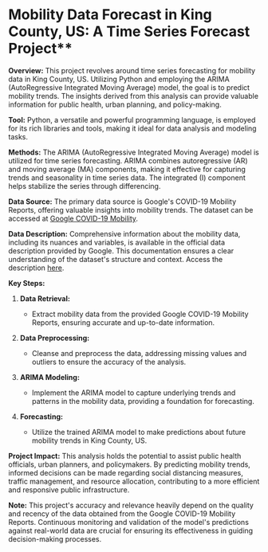 # Mobility Data Forecast in King County, US: A Time Series Forecast Project**

**Overview:**
This project revolves around time series forecasting for mobility data in King County, US. Utilizing Python and employing the ARIMA (AutoRegressive Integrated Moving Average) model, the goal is to predict mobility trends. The insights derived from this analysis can provide valuable information for public health, urban planning, and policy-making.

**Tool:**
Python, a versatile and powerful programming language, is employed for its rich libraries and tools, making it ideal for data analysis and modeling tasks.

**Methods:**
The ARIMA (AutoRegressive Integrated Moving Average) model is utilized for time series forecasting. ARIMA combines autoregressive (AR) and moving average (MA) components, making it effective for capturing trends and seasonality in time series data. The integrated (I) component helps stabilize the series through differencing.

**Data Source:**
The primary data source is Google's COVID-19 Mobility Reports, offering valuable insights into mobility trends. The dataset can be accessed at [Google COVID-19 Mobility](https://www.google.com/covid19/mobility/).

**Data Description:**
Comprehensive information about the mobility data, including its nuances and variables, is available in the official data description provided by Google. This documentation ensures a clear understanding of the dataset's structure and context. Access the description [here](https://support.google.com/covid19-mobility/answer/9824897?hl=en&ref_topic=9822927&sjid=8412158213890960607-NA).

**Key Steps:**
1. **Data Retrieval:**
   - Extract mobility data from the provided Google COVID-19 Mobility Reports, ensuring accurate and up-to-date information.

2. **Data Preprocessing:**
   - Cleanse and preprocess the data, addressing missing values and outliers to ensure the accuracy of the analysis.

3. **ARIMA Modeling:**
   - Implement the ARIMA model to capture underlying trends and patterns in the mobility data, providing a foundation for forecasting.

4. **Forecasting:**
   - Utilize the trained ARIMA model to make predictions about future mobility trends in King County, US.

**Project Impact:**
This analysis holds the potential to assist public health officials, urban planners, and policymakers. By predicting mobility trends, informed decisions can be made regarding social distancing measures, traffic management, and resource allocation, contributing to a more efficient and responsive public infrastructure.

**Note:**
This project's accuracy and relevance heavily depend on the quality and recency of the data obtained from the Google COVID-19 Mobility Reports. Continuous monitoring and validation of the model's predictions against real-world data are crucial for ensuring its effectiveness in guiding decision-making processes.
